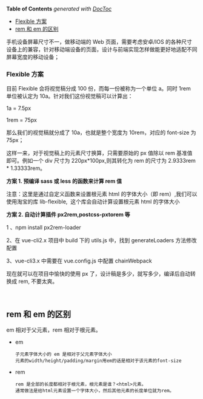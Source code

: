 <!-- START doctoc generated TOC please keep comment here to allow auto update -->
<!-- DON'T EDIT THIS SECTION, INSTEAD RE-RUN doctoc TO UPDATE -->
**Table of Contents**  *generated with [DocToc](https://github.com/thlorenz/doctoc)*

  - [Flexible 方案](#flexible-%E6%96%B9%E6%A1%88)
- [rem 和 em 的区别](#rem-%E5%92%8C-em-%E7%9A%84%E5%8C%BA%E5%88%AB)

<!-- END doctoc generated TOC please keep comment here to allow auto update -->

手机设备屏幕尺寸不一，做移动端的 Web 页面，需要考虑安卓/IOS 的各种尺寸设备上的兼容，针对移动端设备的页面，设计与前端实现怎样做能更好地适配不同屏幕宽度的移动设备；

### Flexible 方案

目前 Flexible 会将视觉稿分成 100 份，而每一份被称为一个单位 a。同时 1rem 单位被认定为 10a。针对我们这份视觉稿可以计算出：

1a = 7.5px

1rem = 75px

那么我们的视觉稿就分成了 10a，也就是整个宽度为 10rem，对应的 font-size 为 75px；

这样一来，对于视觉稿上的元素尺寸换算，只需要原始的 px 值除以 rem 基准值即可。例如一个 div 尺寸为 220px*100px,则其转化为 rem 的尺寸为 2.9333rem * 1.33333rem。

**方案 1. 预编译 sass 或 less 的函数来计算 rem 值**

注意：这里是通过自定义函数来设置根元素 html 的字体大小（即 rem）,我们可以使用淘宝的库 lib-flexible,  这个库会自动计算设置根元素 html 的字体大小

**方案 2. 自动计算插件 px2rem,postcss-pxtorem 等**

1 、npm install px2rem-loader

2、在 vue-cli2.x 项目中 build 下的 utils.js 中，找到 generateLoaders 方法修改配置

3、vue-cli3.x 中需要在 vue.config.js 中配置 chainWebpack

现在就可以在项目中愉快的使用 px 了，设计稿是多少，就写多少，编译后自动转换成 rem, 不要太爽。

​

## rem 和 em 的区别

em 相对于父元素，rem 相对于根元素。

- em

  ```text
  子元素字体大小的 em 是相对于父元素字体大小
  元素的width/height/padding/margin用em的话是相对于该元素的font-size
  ```

- rem

  ```text
  rem 是全部的长度都相对于根元素，根元素是谁？<html>元素。
  通常做法是给html元素设置一个字体大小，然后其他元素的长度单位就为rem。
  ```
